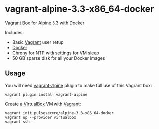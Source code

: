 vagrant-alpine-3.3-x86_64-docker
================================

Vagrant Box for Alpine 3.3 with Docker

Includes:

- Basic [Vagrant](https://www.vagrantup.com/) user setup 
- [Docker](https://www.docker.com/)
- [Chrony](https://chrony.tuxfamily.org/) for NTP with settings for VM sleep
- 50 GB sparse disk for all your Docker images


Usage
-----

You will need [vagrant-alpine](https://github.com/maier/vagrant-alpine) plugin
to make full use of this Vagrant box:

    vagrant plugin install vagrant-alpine

Create a [VirtualBox](https://www.virtualbox.org/wiki/Downloads) VM 
with [Vagrant](https://www.vagrantup.com/):

    vagrant init pulsesecure/alpine-3.3-x86_64-docker
    vagrant up --provider virtualbox
    vagrant ssh
